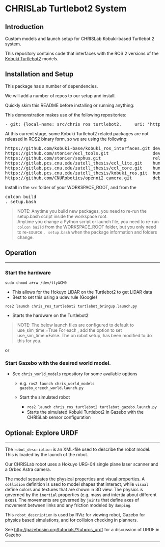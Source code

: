 CHRISLab Turtlebot2 System
==========================

## Introduction

Custom models and launch setup for CHRISLab Kobuki-based Turtlebot 2 system.

This repository contains code that interfaces with the ROS 2 versions of the
[Kobuki Turtlebot2] models.

Installation and Setup
----------------------

This package has a number of dependencies.  

We will add a number of repos to our setup and install.

Quickly skim this README before installing or running anything:

This demonstration makes use of the following repositories:

<pre>
- git: {local-name: src/chris_ros_turtlebot2,     uri: 'https://github.com/CNURobotics/chris_ros_turtlebot2.git',     version: ros2-devel }
</pre>

At this current stage, some Kobuki Turtlebot2 related packages are not released in ROS2 binary form, so we are using the following:
<pre>
https://github.com/kobuki-base/kobuki_ros_interfaces.git devel
https://github.com/stonier/ecl_tools.git                 devel
https://github.com/stonier/sophus.git                    release/1.2.x
https://gitlab.pcs.cnu.edu/zutell_thesis/ecl_lite.git    humble-test (Custom fork!)
https://gitlab.pcs.cnu.edu/zutell_thesis/ecl_core.git    humble-test (Custom fork!)
https://gitlab.pcs.cnu.edu/zutell_thesis/kobuki_ros.git  humble-test (Custom fork!)
https://github.com/CNURobotics/openni2_camera.git        debug-astra-galactic
</pre>


Install in the `src` folder of your WORKSPACE_ROOT, and from the

<pre>
colcon build
. setup.bash
</pre>

> NOTE: Anytime you build new packages, you need to re-run the setup.bash script inside the workspace root.  
> Anytime you change a Python script or launch file, you need to re-run `colcon build` from the WORKSPACE_ROOT folder, but you only need to re-source `. setup.bash` when the package information and folders change.


## Operation
---------

### Start the hardware
`sudo chmod a+rw /dev/ttyACM0`
  * This allows for the Hokuyo LiDAR on the Turtlebot2 to get LiDAR data
  * Best to set this using a udev.rule (Google)

`ros2 launch chris_ros_turtlebot2 turtlebot_bringup.launch.py`
  * Starts the hardware on the Turtlebot2  

  > NOTE: The below launch files are configured to default to use_sim_time:=True
  > For each , add the option to set use_sim_time:=False.
  > The on robot setup, has been modified to do this for you.

or

### Start Gazebo with the desired world model.
 * See `chris_world_models` repository for some available options
   * e.g. `ros2 launch chris_world_models gazebo_creech_world.launch.py`

   * Start the simulated robot
       * `ros2 launch chris_ros_turtlebot2 turtlebot_gazebo.launch.py`
       * Starts the simulated Kobuki Turtlebot2 in Gazebo with the CHRISLab sensor configuration


## Optional: Explore URDF
---

The `robot_description` is an XML-file used to describe the robot model.
This is loaded by the launch of the robot.

Our CHRISLab robot uses a Hokuyo URG-04 single plane laser scanner and a Orbec Astra camera.

The model separates the physical properties and visual properties.  A `collision` definition is
used to model shapes that interact, while `visual` define colors and textures that are shown in 3D view.
The physics is governed by the `inertial` properties (e.g. mass and intertia about different axes).
The movements are governed by `joints` that define axes of movement between links and any friction modeled by `damping`.

This `robot_description` is used by RViz for viewing robot, Gazebo for physics based simulations, and for collision checking in planners.

See http://gazebosim.org/tutorials/?tut=ros_urdf for a discussion of URDF in Gazebo

---
[ROS 2]: https://docs.ros.org/en/foxy/index.html
[Kobuki Turtlebot2]: https://github.com/kobuki-base/kobuki_ros
[Kobuki ROS]: https://github.com/kobuki-base/kobuki_ros
[Koubki ROS Interfaces]: https://github.com/kobuki-base/kobuki_ros_interfaces

[ROS 2 Installation]: https://docs.ros.org/en/humble/Installation.html
